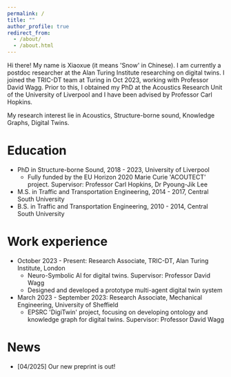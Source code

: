 ```yaml
---
permalink: /
title: ""
author_profile: true
redirect_from: 
  - /about/
  - /about.html
---
```


Hi there! My name is Xiaoxue (it means 'Snow' in Chinese). I am currently a postdoc researcher at the Alan Turing Institute researching on digital twins. I joined the TRIC-DT team at Turing in Oct 2023, working with Professor David Wagg. Prior to this, I obtained my PhD at the Acoustics Research Unit of the University of Liverpool and I have been advised by Professor Carl Hopkins.

My research interest lie in Acoustics, Structure-borne sound, Knowledge Graphs, Digital Twins.

Education
======
* PhD in Structure-borne Sound, 2018 - 2023, University of Liverpool
  *  Fully funded by the EU Horizon 2020 Marie Curie 'ACOUTECT' project. Supervisor: Professor Carl Hopkins, Dr Pyoung-Jik Lee
* M.S. in Traffic and Transportation Engineering, 2014 - 2017, Central South University
* B.S. in Traffic and Transportation Engineering, 2010 - 2014, Central South University

Work experience
======
* October 2023 - Present: Research Associate, TRIC-DT, Alan Turing Institute, London
  * Neuro-Symbolic AI for digital twins. Supervisor: Professor David Wagg
  * Designed and developed a prototype multi-agent digital twin system 
* March 2023 - September 2023: Research Associate, Mechanical Engineering, University of Sheffield
  * EPSRC 'DigiTwin' project, focusing on developing ontology and knowledge graph for digital twins. Supervisor: Professor David Wagg


News
======
* [04/2025] Our new preprint is out!





